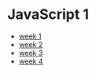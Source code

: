 # JavaScript 1

- [week 1](./legacy-js1-week1.md)
- [week 2](./legacy-js1-week2.md)
- [week 3](./legacy-js1-week3.md)
- [week 4](./legacy-js1-week4.md)
